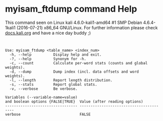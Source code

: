 # myisam_ftdump command Help

 This command seen on Linux kali 4.6.0-kali1-amd64 #1 SMP Debian 4.6.4-1kali1 (2016-07-21) x86_64 GNU/Linux. For further information please check [docs.kali.org](docs.kali.org) and have a nice day buddy ;) 

~~~


Use: myisam_ftdump <table_name> <index_num>
  -h, --help          Display help and exit.
  -?, --help          Synonym for -h.
  -c, --count         Calculate per-word stats (counts and global weights).
  -d, --dump          Dump index (incl. data offsets and word weights).
  -l, --length        Report length distribution.
  -s, --stats         Report global stats.
  -v, --verbose       Be verbose.

Variables (--variable-name=value)
and boolean options {FALSE|TRUE}  Value (after reading options)
--------------------------------- ----------------------------------------
verbose                           FALSE

~~~
